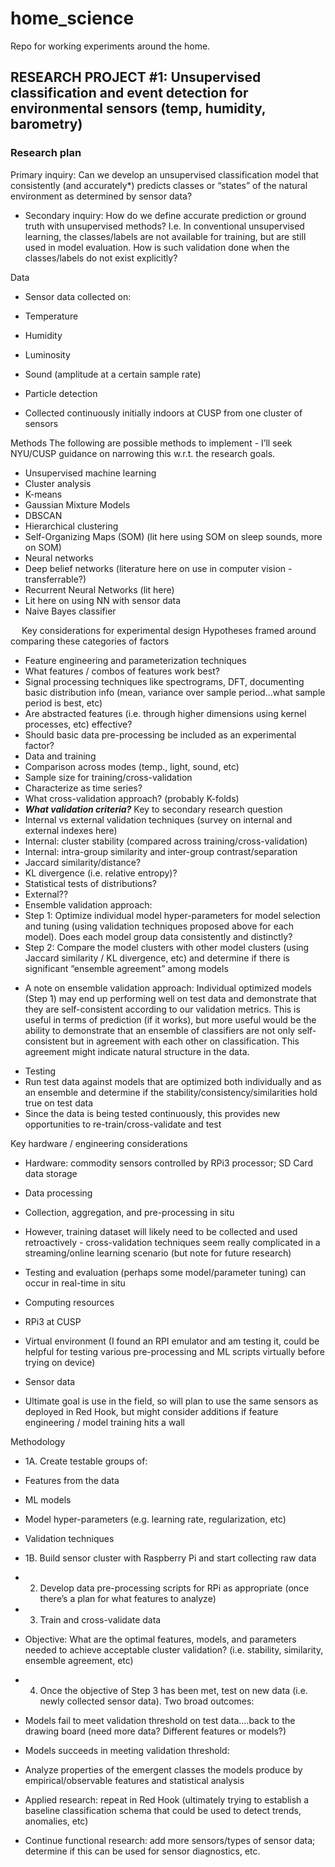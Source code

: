 # home_science
Repo for working experiments around the home.

## RESEARCH PROJECT #1: Unsupervised classification and event detection for environmental sensors (temp, humidity, barometry)

### Research plan
Primary inquiry: Can we develop an unsupervised classification model that consistently (and accurately*) predicts classes or “states” of the natural environment as determined by sensor data?

* Secondary inquiry: How do we define accurate prediction or ground truth with unsupervised methods? I.e. In conventional unsupervised learning, the classes/labels are not available for training, but are still used in model evaluation. How is such validation done when the classes/labels do not exist explicitly?

Data
-	Sensor data collected on:
-	Temperature
-	Humidity
-	Luminosity
-	Sound (amplitude at a certain sample rate)
-	Particle detection

-	Collected continuously initially indoors at CUSP from one cluster of sensors

Methods 
The following are possible methods to implement - I’ll seek NYU/CUSP guidance on narrowing this w.r.t. the research goals.
-	Unsupervised machine learning
-	Cluster analysis
-	K-means
-	Gaussian Mixture Models
-	DBSCAN
-	Hierarchical clustering
-	Self-Organizing Maps (SOM) (lit here using SOM on sleep sounds, more on SOM)
-	Neural networks
-	Deep belief networks (literature here on use in computer vision - transferrable?) 
-	Recurrent Neural Networks (lit here)
-	Lit here on using NN with sensor data
-	Naive Bayes classifier


 
Key considerations for experimental design
Hypotheses framed around comparing these categories of factors

-	Feature engineering and parameterization techniques 
-	What features / combos of features work best?
-	Signal processing techniques like spectrograms, DFT, documenting basic distribution info (mean, variance over sample period...what sample period is best, etc)
-	Are abstracted features (i.e. through higher dimensions using kernel processes, etc) effective?
-	Should basic data pre-processing be included as an experimental factor?
-	Data and training
-	Comparison across modes (temp., light, sound, etc)
-	Sample size for training/cross-validation
-	Characterize as time series?
-	What cross-validation approach? (probably K-folds)
-	***What validation criteria?*** Key to secondary research question
-	Internal vs external validation techniques (survey on internal and external indexes here)
-	Internal: cluster stability (compared across training/cross-validation)
-	Internal: intra-group similarity and inter-group contrast/separation
-	Jaccard similarity/distance?
-	KL divergence (i.e. relative entropy)?
-	Statistical tests of distributions?
-	External??
-	Ensemble validation approach:
-	Step 1: Optimize individual model hyper-parameters for model selection and tuning (using validation techniques proposed above for each model). Does each model group data consistently and distinctly?
-	Step 2: Compare the model clusters with other model clusters (using Jaccard similarity / KL divergence, etc) and determine if there is significant “ensemble agreement” among models

* A note on ensemble validation approach: Individual optimized models (Step 1) may end up performing well on test data and demonstrate that they are self-consistent according to our validation metrics. This is useful in terms of prediction (if it works), but more useful would be the ability to demonstrate that an ensemble of classifiers are not only self-consistent but in agreement with each other on classification. This agreement might indicate natural structure in the data.

-	Testing
-	Run test data against models that are optimized both individually and as an ensemble and determine if the stability/consistency/similarities hold true on test data
-	Since the data is being tested continuously, this provides new opportunities to re-train/cross-validate and test

Key hardware / engineering considerations
-	Hardware: commodity sensors controlled by RPi3 processor; SD Card data storage

-	Data processing
-	Collection, aggregation, and pre-processing in situ
-	However, training dataset will likely need to be collected and used retroactively - cross-validation techniques seem really complicated in a streaming/online learning scenario (but note for future research)
-	Testing and evaluation (perhaps some model/parameter tuning) can occur in real-time in situ
-	Computing resources
-	RPi3 at CUSP
-	Virtual environment (I found an RPI emulator and am testing it, could be helpful for testing various pre-processing and ML scripts virtually before trying on device)
-	Sensor data
-	Ultimate goal is use in the field, so will plan to use the same sensors as deployed in Red Hook, but might consider additions if feature engineering / model training hits a wall


Methodology
-	1A. Create testable groups of:
-	Features from the data
-	ML models
-	Model hyper-parameters (e.g. learning rate, regularization, etc)
-	Validation techniques

-	1B. Build sensor cluster with Raspberry Pi and start collecting raw data

-	2. Develop data pre-processing scripts for RPi as appropriate (once there’s a plan for what features to analyze)

-	3. Train and cross-validate data
-	Objective: What are the optimal features, models, and parameters needed to achieve acceptable cluster validation? (i.e. stability, similarity, ensemble agreement, etc)

-	4. Once the objective of Step 3 has been met, test on new data (i.e. newly collected sensor data). Two broad outcomes:
-	Models fail to meet validation threshold on test data….back to the drawing board (need more data? Different features or models?)
-	Models succeeds in meeting validation threshold:
-	Analyze properties of the emergent classes the models produce by empirical/observable features and statistical analysis
-	Applied research: repeat in Red Hook (ultimately trying to establish a baseline classification schema that could be used to detect trends, anomalies, etc)
-	Continue functional research: add more sensors/types of sensor data; determine if this can be used for sensor diagnostics, etc.
